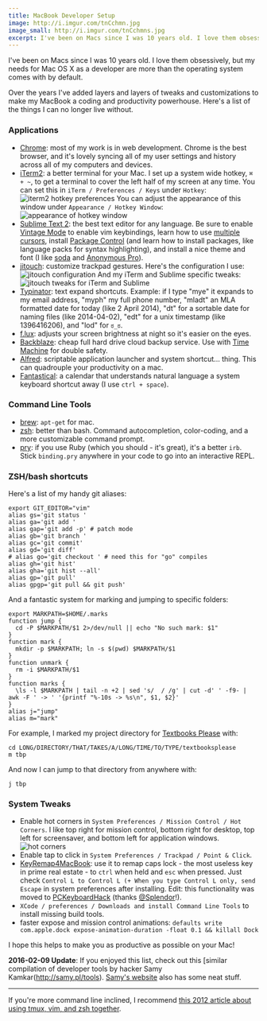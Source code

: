 ```yaml
---
title: MacBook Developer Setup
image: http://i.imgur.com/tnCchmn.jpg
image_small: http://i.imgur.com/tnCchmns.jpg
excerpt: I've been on Macs since I was 10 years old. I love them obsessively, but my needs for Mac OS X as a developer are more than the operating system comes with by default.
---
```


I've been on Macs since I was 10 years old. I love them obsessively, but my needs for Mac OS X as a developer are more than the operating system comes with by default.

Over the years I've added layers and layers of tweaks and customizations to make my MacBook a coding and productivity powerhouse. Here's a list of the things I can no longer live without.

### Applications

* [Chrome](https://www.google.com/intl/en/chrome/browser/): most of my work is in web development. Chrome is the best browser, and it's lovely syncing all of my user settings and history across all of my computers and devices.
* [iTerm2](http://www.iterm2.com/#/section/home): a better terminal for your Mac. I set up a system wide hotkey, `⌘ + ~`, to get a terminal to cover the left half of my screen at any time. You can set this in `iTerm / Preferences / Keys` under `Hotkey`: ![iterm2 hotkey preferences](http://i.imgur.com/cDFT1sV.png) You can adjust the appearance of this window under `Appearance / Hotkey Window`: ![appearance of hotkey window](http://i.imgur.com/KcLHjbZ.png)
* [Sublime Text 2](http://www.sublimetext.com/): the best text editor for any language. Be sure to enable [Vintage Mode](https://www.sublimetext.com/docs/2/vintage.html) to enable vim keybindings, learn how to use [multiple cursors](https://www.youtube.com/watch?v=WXuBgSpLpK4), install [Package Control](https://sublime.wbond.net/installation) (and learn how to install packages, like language packs for syntax highlighting), and install a nice theme and font (I like [soda](https://github.com/buymeasoda/soda-theme/) and [Anonymous Pro](http://www.marksimonson.com/fonts/view/anonymous-pro)).
* [jitouch](http://www.jitouch.com/): customize trackpad gestures. Here's the configuration I use: ![jitouch configuration](http://i.imgur.com/jyx1vks.png) And my iTerm and Sublime specific tweaks: ![jitouch tweaks for iTerm and Sublime](http://i.imgur.com/H2AwxST.png)
* [Typinator](http://www.ergonis.com/products/typinator/): text expand shortcuts. Example: if I type "mye" it expands to my email address, "myph" my full phone number, "mladt" an MLA formatted date for today (like 2 April 2014), "dt" for a sortable date for naming files (like 2014-04-02), "edt" for a unix timestamp (like 1396416206), and "lod" for `ಠ_ಠ`.
* [f.lux](http://justgetflux.com/): adjusts your screen brightness at night so it's easier on the eyes.
* [Backblaze](http://www.backblaze.com/): cheap full hard drive cloud backup service. Use with [Time Machine](http://support.apple.com/kb/ht1427) for double safety.
* [Alfred](http://www.alfredapp.com/): scriptable application launcher and system shortcut... thing. This can quadrouple your productivity on a mac.
* [Fantastical](https://flexibits.com/fantastical): a calendar that understands natural language a system keyboard shortcut away (I use `ctrl + space`).

### Command Line Tools

* [brew](http://brew.sh/): `apt-get` for mac.
* [zsh](https://github.com/robbyrussell/oh-my-zsh): better than bash. Command autocompletion, color-coding, and a more customizable command prompt.
* [pry](http://pryrepl.org/): if you use Ruby (which you should - it's great), it's a better `irb`. Stick `binding.pry` anywhere in your code to go into an interactive REPL.

### ZSH/bash shortcuts

Here's a list of my handy git aliases:

    export GIT_EDITOR="vim"
    alias gs='git status '
    alias ga='git add '
    alias gap='git add -p' # patch mode
    alias gb='git branch '
    alias gc='git commit'
    alias gd='git diff'
    # alias go='git checkout ' # need this for "go" compiles
    alias gh='git hist'
    alias gha='git hist --all'
    alias gp='git pull'
    alias gpgp='git pull && git push'

And a fantastic system for marking and jumping to specific folders:

    export MARKPATH=$HOME/.marks
    function jump {
      cd -P $MARKPATH/$1 2>/dev/null || echo "No such mark: $1"
    }
    function mark {
      mkdir -p $MARKPATH; ln -s $(pwd) $MARKPATH/$1
    }
    function unmark {
      rm -i $MARKPATH/$1
    }
    function marks {
      \ls -l $MARKPATH | tail -n +2 | sed 's/  / /g' | cut -d' ' -f9- | awk -F ' -> ' '{printf "%-10s -> %s\n", $1, $2}'
    }
    alias j="jump"
    alias m="mark"

For example, I marked my project directory for [Textbooks Please](http://textbooksplease.com) with:

    cd LONG/DIRECTORY/THAT/TAKES/A/LONG/TIME/TO/TYPE/textbooksplease
    m tbp

And now I can jump to that directory from anywhere with:

    j tbp

### System Tweaks

* Enable hot corners in `System Preferences / Mission Control / Hot Corners`. I like top right for mission control, bottom right for desktop, top left for screensaver, and bottom left for application windows. ![hot corners](http://i.imgur.com/X9pqpAq.png)
* Enable tap to click in `System Preferences / Trackpad / Point & Click`.
* [KeyRemap4MacBook](https://pqrs.org/macosx/keyremap4macbook/index.html.en): use it to remap caps lock - the most useless key in prime real estate - to `ctrl` when held and `esc` when pressed. Just check `Control L to Control L (+ When you type Control L only, send Escape` in system preferences after installing. Edit: this functionality was moved to [PCKeyboardHack](https://github.com/tekezo/PCKeyboardHack) (thanks [@Splendor](https://twitter.com/Splendor)!).
* `XCode / preferences / Downloads and install Command Line Tools` to install missing build tools.
* faster expose and mission control animations: `defaults write com.apple.dock expose-animation-duration -float 0.1 && killall Dock`

I hope this helps to make you as productive as possible on your Mac!

**2016-02-09 Update**: If you enjoyed this list, check out this [similar compilation of developer tools by hacker Samy Kamkar(http://samy.pl/tools). [Samy's website](http://samy.pl/) also has some neat stuff.

---

If you're more command line inclined, I recommend [this 2012 article about using tmux, vim, and zsh together](http://www.drbunsen.org/the-text-triumvirate/).
